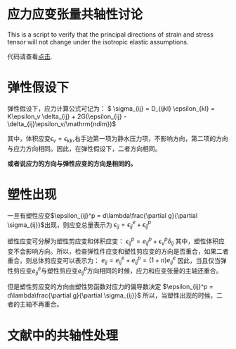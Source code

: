 # 应力应变张量共轴性讨论
This is a script to verify that the principal directions of strain and stress tensor will not change under the isotropic elastic assumptions. 

代码请查看[点击](https://github.com/guanshaoheng/stress_strain_rotation).

# 弹性假设下
弹性假设下，应力计算公式可记为：
$ \sigma_{ij} = D_{ijkl} \epsilon_{kl} = K\epsilon_v \delta_{ij} + 2G(\epsilon_{ij} - \delta_{ij}\epsilon_v/\mathrm{ndim})$

其中，体积应变$\epsilon_v =\epsilon_{kk}$,右手边第一项为静水压力项，不影响方向，第二项的方向与应力方向相同。因此，在弹性假设下，二者方向相同。

**或者说应力的方向与弹性应变的方向是相同的。**

# 塑性出现

一旦有塑性应变$\epsilon_{ij}^p = d\lambda\frac{\partial g}{\partial \sigma_{ij}}$出现，则应变总量表示为
$\epsilon_{ij} = \epsilon_{ij}^e + \epsilon_{ij}^p$

塑性应变可分解为塑性剪应变和体积应变：
$\epsilon_{ij}^{p} = e_{ij}^p + \epsilon_v^p \delta_{ij}$
其中，塑性体积应变不会影响方向。所以，检查弹性件应变和塑性剪应变的方向是否重合，如果二者重合，则总体剪应变可以表示为：
$e_{ij} = e^e_{ij} + e^{p}_{ij} = (1 + n)e^e_{ij}$
因此，当且仅当弹性剪应变$e^e_{ij}$与塑性剪应变$e^p_{ij}$方向相同的时候，应力和应变张量的主轴还重合。

但是塑性剪应变的方向由塑性势函数对应力的偏导数决定
$\epsilon_{ij}^p = d\lambda\frac{\partial g}{\partial \sigma_{ij}}$
所以，当塑性出现的时候，二者的主轴不再重合。

# 文献中的共轴性处理
